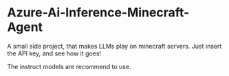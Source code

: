 # Azure-Ai-Inference-Minecraft-Agent


A small side project, that makes LLMs play on minecraft servers. Just insert the API key, and see how it goes!


The instruct models are recommend to use.
